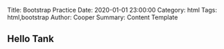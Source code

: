 Title: Bootstrap Practice
Date: 2020-01-01 23:00:00
Category: html
Tags: html,bootstrap
Author: Cooper
Summary: Content Template

## Hello Tank

